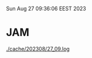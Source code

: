 Sun Aug 27 09:36:06 EEST 2023
# JAM
<a href='./cache/202308/27_09.log'>./cache/202308/27_09.log</a>

